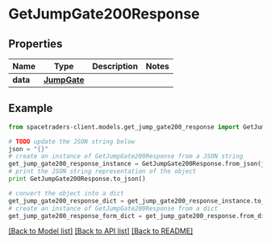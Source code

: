 # GetJumpGate200Response



## Properties

Name | Type | Description | Notes
------------ | ------------- | ------------- | -------------
**data** | [**JumpGate**](JumpGate.md) |  | 

## Example

```python
from spacetraders-client.models.get_jump_gate200_response import GetJumpGate200Response

# TODO update the JSON string below
json = "{}"
# create an instance of GetJumpGate200Response from a JSON string
get_jump_gate200_response_instance = GetJumpGate200Response.from_json(json)
# print the JSON string representation of the object
print GetJumpGate200Response.to_json()

# convert the object into a dict
get_jump_gate200_response_dict = get_jump_gate200_response_instance.to_dict()
# create an instance of GetJumpGate200Response from a dict
get_jump_gate200_response_form_dict = get_jump_gate200_response.from_dict(get_jump_gate200_response_dict)
```
[[Back to Model list]](../README.md#documentation-for-models) [[Back to API list]](../README.md#documentation-for-api-endpoints) [[Back to README]](../README.md)


